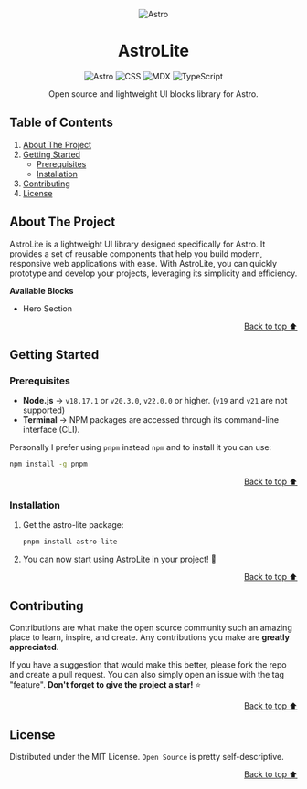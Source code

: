 <a id="readme-top"></a>

<div align="center">

![Astro](https://astro.build/assets/press/astro-icon-light-gradient.svg)

</div>

<h1 align="center">AstroLite</h1>

<div align="center">

![Astro](https://img.shields.io/badge/Astro-0C1222?style=for-the-badge&logo=astro&logoColor=FDFDFE)
![CSS](https://img.shields.io/badge/CSS3-1572B6?style=for-the-badge&logo=css3&logoColor=white)
![MDX](https://img.shields.io/badge/MDX-1B1F24?style=for-the-badge&logo=mdx&logoColor=white)
![TypeScript](https://img.shields.io/badge/TypeScript-007ACC?style=for-the-badge&logo=typescript&logoColor=white)

Open source and lightweight UI blocks library for Astro.

</div>


## Table of Contents

  <ol>
    <li>
      <a href="#about-the-project">About The Project</a>
    </li>
    <li>
      <a href="#getting-started">Getting Started</a>
      <ul>
        <li><a href="#prerequisites">Prerequisites</a></li>
        <li><a href="#installation">Installation</a></li>
      </ul>
    </li>
    <li><a href="#contributing">Contributing</a></li>
    <li><a href="#license">License</a></li>
  </ol>


## About The Project

AstroLite is a lightweight UI library designed specifically for Astro. It provides a set of reusable components that help you build modern, responsive web applications with ease. With AstroLite, you can quickly prototype and develop your projects, leveraging its simplicity and efficiency.

**Available Blocks**
- Hero Section

<p align="right"><a href="#readme-top">Back to top ⬆️</a></p>


## Getting Started

### Prerequisites

- **Node.js** -> `v18.17.1` or `v20.3.0`, `v22.0.0` or higher. (`v19` and `v21` are not supported)
- **Terminal** -> NPM packages are accessed through its command-line interface (CLI).

Personally I prefer using `pnpm` instead `npm` and to install it you can use:

  ```sh
  npm install -g pnpm
  ```

<p align="right"><a href="#readme-top">Back to top ⬆️</a></p>

### Installation

1. Get the astro-lite package:
   ```sh
   pnpm install astro-lite
   ```
2. You can now start using AstroLite in your project! 🚀
   
<p align="right"><a href="#readme-top">Back to top ⬆️</a></p>

## Contributing

Contributions are what make the open source community such an amazing place to learn, inspire, and create. Any contributions you make are **greatly appreciated**.

If you have a suggestion that would make this better, please fork the repo and create a pull request. You can also simply open an issue with the tag "feature".
**Don't forget to give the project a star!** ⭐

<p align="right"><a href="#readme-top">Back to top ⬆️</a></p>


## License

Distributed under the MIT License. `Open Source` is pretty self-descriptive.

<p align="right"><a href="#readme-top">Back to top ⬆️</a></p>
